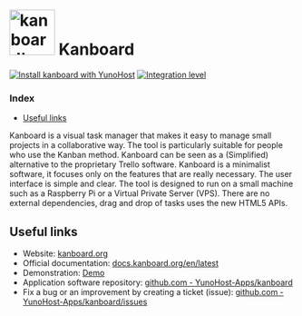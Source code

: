 # <img src="/images/kanboard_logo.png" height="80px" alt="kanboard's logo"> Kanboard

[![Install kanboard with YunoHost](https://install-app.yunohost.org/install-with-yunohost.svg)](https://install-app.yunohost.org/?app=kanboard) [![Integration level](https://dash.yunohost.org/integration/kanboard.svg)](https://dash.yunohost.org/appci/app/kanboard)

### Index

- [Useful links](#useful-links)

Kanboard is a visual task manager that makes it easy to manage small projects in a collaborative way. The tool is particularly suitable for people who use the Kanban method. Kanboard can be seen as a (Simplified) alternative to the proprietary Trello software. Kanboard is a minimalist software, it focuses only on the features that are really necessary. The user interface is simple and clear.
The tool is designed to run on a small machine such as a Raspberry Pi or a Virtual Private Server (VPS). There are no external dependencies, drag and drop of tasks uses the new HTML5 APIs.


## Useful links

+ Website: [kanboard.org](https://kanboard.org)
+ Official documentation: [docs.kanboard.org/en/latest](https://docs.kanboard.org/en/latest)
+ Demonstration: [Demo](https://framaboard.org)
+ Application software repository: [github.com - YunoHost-Apps/kanboard](https://github.com/YunoHost-Apps/kanboard_ynh)
+ Fix a bug or an improvement by creating a ticket (issue): [github.com - YunoHost-Apps/kanboard/issues](https://github.com/YunoHost-Apps/kanboard_ynh/issues)
